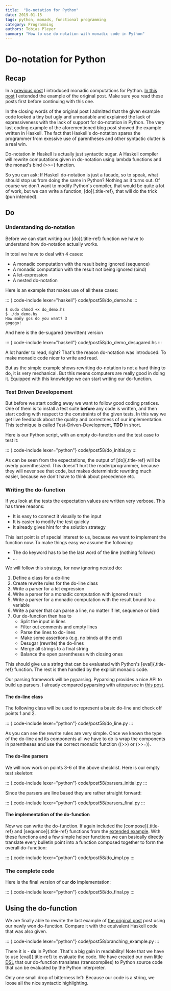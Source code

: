 ```yaml
---
title:  "Do-notation for Python"
date: 2019-01-15
tags: python, monads, functional programming
category: Programming
authors: Tobias Pleyer
summary: "How to use do notation with monadic code in Python"
---
```


Do-notation for Python
======================

Recap
-----

In a [previous
post](./2018-12-28-Monadic-computations-in-Python.html) I introduced monadic
computations for Python. [In this
post](./2019-01-12-Monadic-computations-in-Python-revisited.html) I extended
the example of the original post. Make sure you read these posts first before
continuing with this one.

In the closing words of the original post I admitted that the given
example code looked a tiny but ugly and unreadable and explained the
lack of expressiveness with the lack of support for do-notation in
Python. The very last coding example of the aforementioned blog post
showed the example written in Haskell. The fact that Haskell's
do-notation spares the programmer from exessive use of parentheses and
other syntactic clutter is a real win.

Do-notation in Haskell is actually just syntactic sugar. A Haskell
compiler will rewrite computations given in do-notation using lambda
functions and the monad's bind (\>\>=) function.

So you can ask: If Haskell do-notation is just a facade, so to speak,
what should stop us from doing the same in Python? Nothing as it turns
out. Of course we don't want to modify Python's compiler, that would be
quite a lot of work, but we can write a function, [do]{.title-ref}, that
will do the trick (pun intended).

Do
--

### Understanding do-notation

Before we can start writing our [do]{.title-ref} function we have to
understand how do-notation actually works.

In total we have to deal with 4 cases:

-   A monadic computation with the result being ignored (sequence)
-   A monadic computation with the result not being ignored (bind)
-   A let-expression
-   A nested do-notation

Here is an example that makes use of all these cases:

::: {.code-include lexer="haskell"}
code/post58/do\_demo.hs
:::

``` {.sourceCode .}
$ sudo chmod +x do_demo.hs
$ ./do_demo.hs
How many gos do you want? 3
gogogo!
```

And here is the de-sugared (rewritten) version

::: {.code-include lexer="haskell"}
code/post58/do\_demo\_desugared.hs
:::

A lot harder to read, right? That's the reason do-notation was
introduced: To make monadic code nicer to write and read.

But as the simple example shows rewriting do-notation is not a hard
thing to do, it is very mechanical. But this means computers are really
good in doing it. Equipped with this knowledge we can start writing our
do-function.

### Test Driven Developement

But before we start coding away we want to follow good coding pratices.
One of them is to install a test suite **before** any code is written,
and then start coding with respect to the constraints of the given
tests. In this way we get live feedback about the quality and
correctness of our implementation. This technique is called
Test-Driven-Development, **TDD** in short.

Here is our Python script, with an empty do-function and the test case
to test it:

::: {.code-include lexer="python"}
code/post58/do\_initial.py
:::

As can be seen from the expectations, the output of [do]{.title-ref}
will be overly parenthesized. This doesn't hurt the reader/programmer,
because they will never see that code, but makes deterministic rewriting
much easier, because we don't have to think about precedence etc.

### Writing the do-function

If you look at the tests the expectation values are written very
verbose. This has three reasons:

-   It is easy to connect it visually to the input
-   It is easier to modify the test quickly
-   It already gives hint for the solution strategy

This last point is of special interest to us, because we want to
implement the function now. To make things easy we assume the following:

-   The do keyword has to be the last word of the line (nothing follows)
-   ...

We will follow this strategy, for now ignoring nested do:

1.  Define a class for a do-line
2.  Create rewrite rules for the do-line class
3.  Write a parser for a let expression
4.  Write a parser for a monadic computation with ignored result
5.  Write a parser for a monadic computation with the result bound to a
    variable
6.  Write a parser that can parse a line, no matter if let, sequence or
    bind
7.  Our do-function then has to
    -   Split the input in lines
    -   Filter out comments and empty lines
    -   Parse the lines to do-lines
    -   Make some assertions (e.g. no binds at the end)
    -   Desugar (rewrite) the do-lines
    -   Merge all strings to a final string
    -   Balance the open parentheses with closing ones

This should give us a string that can be evaluated with Python's
[eval]{.title-ref} function. The rest is then handled by the explicit
monadic code.

Our parsing framework will be pyparsing. Pyparsing provides a nice API
to build up parsers. I already compared pyparsing with attoparsec in
[this post](./2018-03-30-Comparing-Haskells-Attoparsec-with-Pythons-pyparsing.html).

#### The do-line class

The following class will be used to represent a basic do-line and check
off points 1 and 2.

::: {.code-include lexer="python"}
code/post58/do\_line.py
:::

As you can see the rewrite rules are very simple. Once we known the type
of the do-line and its components all we have to do is wrap the
components in parentheses and use the correct monadic function ((\>\>)
or (\>\>=)).

#### The do-line parsers

We will now work on points 3-6 of the above checklist. Here is our empty
test skeleton:

::: {.code-include lexer="python"}
code/post58/parsers\_initial.py
:::

Since the parsers are line based they are rather straight forward:

::: {.code-include lexer="python"}
code/post58/parsers\_final.py
:::

#### The implementation of the do-function

Now we can write the do-function. If again included the
[compose]{.title-ref} and [sequence]{.title-ref} functions from the
[extended
example](./2019-01-12-Monadic-computations-in-Python-revisited.html). With
these functions and a few simple helper functions we can basically
directly translate every bulletin point into a function composed
together to form the overall do-function:

::: {.code-include lexer="python"}
code/post58/do\_impl.py
:::

### The complete code

Here is the final version of our **do** implementation:

::: {.code-include lexer="python"}
code/post58/do\_final.py
:::

Using the do-function
---------------------

We are finally able to rewrite the last example of [the original
post](./2018-12-28-Monadic-computations-in-Python.html) post
using our newly won do-function. Compare it with the equivalent Haskell
code that was also given.

::: {.code-include lexer="python"}
code/post58/branching\_example.py
:::

There it is - **do** in Python. That's a big gain in readability! Note
that we have to use [eval]{.title-ref} to evaluate the code. We have
created our own little
[DSL](https://en.wikipedia.org/wiki/Domain-specific_language) that our
do-function translates (transcompiles) to Python source code that can be
evaluated by the Python interpreter.

Only one small drop of bitterness left: Because our code is a string, we
loose all the nice syntactic highlighting.
